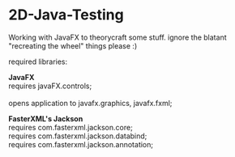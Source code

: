 # 2D-Java-Testing
Working with JavaFX to theorycraft some stuff. ignore the blatant "recreating the wheel" things please :)

required libraries:

<b>JavaFX</b><br>
  requires javaFX.controls;<br>  
  opens application to javafx.graphics, javafx.fxml;

<b>FasterXML's Jackson</b><br>
  requires com.fasterxml.jackson.core;<br>
  requires com.fasterxml.jackson.databind;<br>
  requires com.fasterxml.jackson.annotation;<br>

